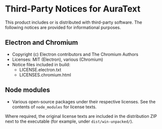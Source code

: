 # Third-Party Notices for AuraText

This product includes or is distributed with third-party software. The following notices are provided for informational purposes.

## Electron and Chromium
- Copyright (c) Electron contributors and The Chromium Authors
- Licenses: MIT (Electron), various (Chromium)
- Notice files included in build:
  - LICENSE.electron.txt
  - LICENSES.chromium.html

## Node modules
- Various open-source packages under their respective licenses. See the contents of `node_modules` for license texts.

Where required, the original license texts are included in the distribution ZIP next to the executable (for example, under `dist/win-unpacked/`).
